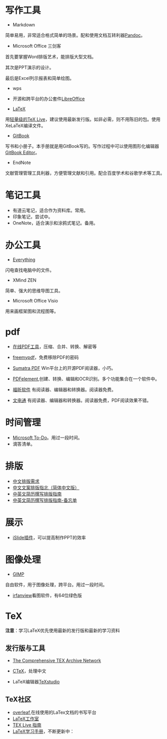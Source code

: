 # 写作工具

- Markdown

简单易用，非常适合格式简单的场景。配和使用文档互转利器[Pandoc](http://pandoc.org)。

- Microsoft Office 三剑客

首先要掌握Word排版艺术，能排版大型文档。

其次是PPT演示的设计。

最后是Excel列示报表和简单绘图。

- wps

- 开源和跨平台的办公套件[LibreOffice](https://zh-cn.libreoffice.org)

- [LaTeX](https://www.latex-project.org)

用[轻量级的TeX Live](https://yihui.name/tinytex/)，建议使用最新发行版。如非必需，则不用陈旧的包。使用XeLaTeX编译文件。

- [GitBook](https://www.gitbook.com)

写书和小册子。本手册就是用GitBook写的。写作过程中可以使用图形化编辑器[GitBook Editor](https://www.gitbook.com/editor)。

- EndNote

文献管理管理工具利器，方便管理文献和引用。配合百度学术和谷歌学术等工具。



# 笔记工具

- 有道云笔记，适合作为资料库。常用。
- 印象笔记，尝试中。
- OneNote，适合演示和涂鸦式笔记。备用。

# 办公工具

- [Everything](http://www.voidtools.com)

闪电查找电脑中的文件。


- XMind ZEN

简单、强大的思维导图工具。

- Microsoft Office Visio

用来画框架图和流程图等。

# pdf
- [在线PDF工具](https://smallpdf.com/cn)，压缩、合并、转换、解密等

- [freemypdf](https://www.freemypdf.com)，免费移除PDF的密码

- [Sumatra PDF](https://www.sumatrapdfreader.org/free-pdf-reader.html)
Win平台上的开源PDF阅读器，小巧。

- [PDFelement](https://pdf.wondershare.cn/pdfelement/),创建、转换、编辑和OCR识别。多个功能集合在一个软件中。

- [福昕软件](https://www.foxitsoftware.cn)
有阅读器、编辑器和转换器。阅读器免费。

- [文电通](http://pdf.gaaiho.com/index.php/zh-cn/)
有阅读器、编辑器和转换器。阅读器免费，PDF阅读效果不错。

# 时间管理

- [Microsoft To-Do](https://todo.microsoft.com/en-us/)。用过一段时间。
- 滴答清单。

# 排版
- [中文排版需求](https://www.w3.org/TR/clreq/#categories_and_usage_of_punctuation_marks)
- [中文文案排版指北（简体中文版）](http://mazhuang.org/wiki/chinese-copywriting-guidelines/)
- [中英文简历撰写排版指南](http://ppresume.com/notes/guide-zh.html)
- [中英文简历撰写排版指南-备忘单](http://ppresume.com/notes/cheatsheet-zh.html)

# 展示
- [iSlide插件](https://www.islide.cc/)，可以提高制作PPT的效率

# 图像处理

- [GIMP](https://www.gimp.org)

自由软件，用于图像处理，跨平台。用过一段时间。

- [irfanview](http://www.irfanview.info)看图软件，有64位绿色版

# TeX
**注意**：学习LaTeX优先使用最新的发行版和最新的学习资料

## 发行版与工具
- [The Comprehensive TEX Archive Network](https://ctan.org)

- [CTeX](https://github.com/CTeX-org/ctex-kit)，处理中文

- LaTeX编辑器[TeXstudio](http://texstudio.sourceforge.net)

## TeX社区
- [overleaf](https://www.overleaf.com),在线使用的LaTex文档的书写平台
- [LaTeX工作室](http://www.latexstudio.net/)
- [TEX Live 指南](https://www.tug.org/texlive/doc/texlive-zh-cn/texlive-zh-cn.pdf)
- [LaTeX学习手册](https://github.com/wklchris/Note-by-LaTeX)，不断更新中：